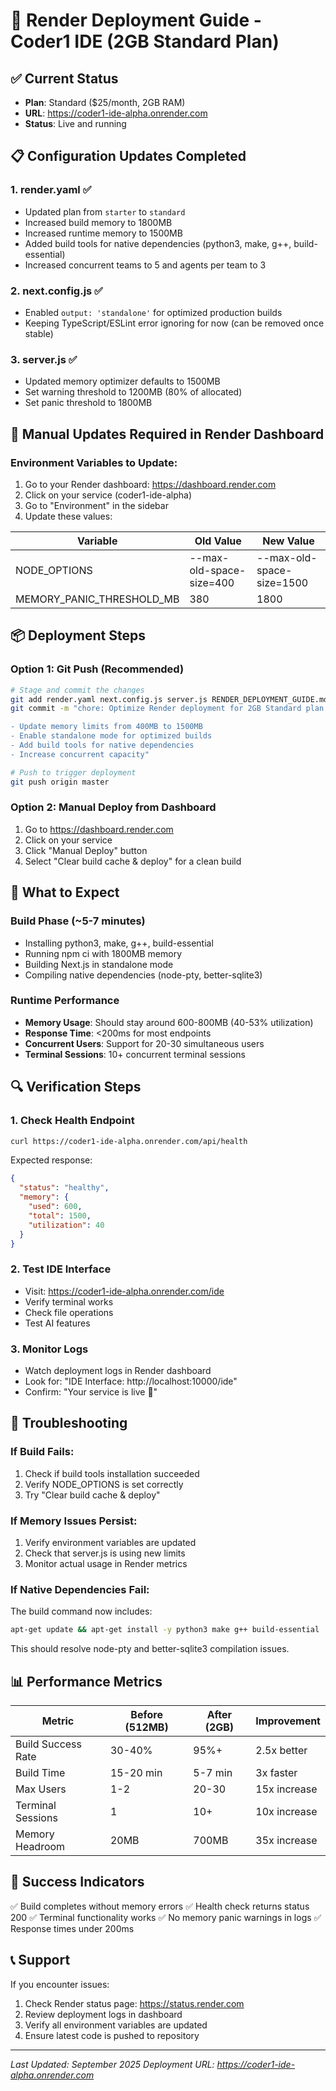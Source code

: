 # 🚀 Render Deployment Guide - Coder1 IDE (2GB Standard Plan)

## ✅ Current Status
- **Plan**: Standard ($25/month, 2GB RAM)
- **URL**: https://coder1-ide-alpha.onrender.com
- **Status**: Live and running

## 📋 Configuration Updates Completed

### 1. **render.yaml** ✅
- Updated plan from `starter` to `standard`
- Increased build memory to 1800MB
- Increased runtime memory to 1500MB
- Added build tools for native dependencies (python3, make, g++, build-essential)
- Increased concurrent teams to 5 and agents per team to 3

### 2. **next.config.js** ✅
- Enabled `output: 'standalone'` for optimized production builds
- Keeping TypeScript/ESLint error ignoring for now (can be removed once stable)

### 3. **server.js** ✅
- Updated memory optimizer defaults to 1500MB
- Set warning threshold to 1200MB (80% of allocated)
- Set panic threshold to 1800MB

## 🔧 Manual Updates Required in Render Dashboard

### Environment Variables to Update:
1. Go to your Render dashboard: https://dashboard.render.com
2. Click on your service (coder1-ide-alpha)
3. Go to "Environment" in the sidebar
4. Update these values:

| Variable | Old Value | New Value |
|----------|-----------|-----------|
| NODE_OPTIONS | --max-old-space-size=400 | --max-old-space-size=1500 |
| MEMORY_PANIC_THRESHOLD_MB | 380 | 1800 |

## 📦 Deployment Steps

### Option 1: Git Push (Recommended)
```bash
# Stage and commit the changes
git add render.yaml next.config.js server.js RENDER_DEPLOYMENT_GUIDE.md
git commit -m "chore: Optimize Render deployment for 2GB Standard plan

- Update memory limits from 400MB to 1500MB
- Enable standalone mode for optimized builds
- Add build tools for native dependencies
- Increase concurrent capacity"

# Push to trigger deployment
git push origin master
```

### Option 2: Manual Deploy from Dashboard
1. Go to https://dashboard.render.com
2. Click on your service
3. Click "Manual Deploy" button
4. Select "Clear build cache & deploy" for a clean build

## 🎯 What to Expect

### Build Phase (~5-7 minutes)
- Installing python3, make, g++, build-essential
- Running npm ci with 1800MB memory
- Building Next.js in standalone mode
- Compiling native dependencies (node-pty, better-sqlite3)

### Runtime Performance
- **Memory Usage**: Should stay around 600-800MB (40-53% utilization)
- **Response Time**: <200ms for most endpoints
- **Concurrent Users**: Support for 20-30 simultaneous users
- **Terminal Sessions**: 10+ concurrent terminal sessions

## 🔍 Verification Steps

### 1. Check Health Endpoint
```bash
curl https://coder1-ide-alpha.onrender.com/api/health
```

Expected response:
```json
{
  "status": "healthy",
  "memory": {
    "used": 600,
    "total": 1500,
    "utilization": 40
  }
}
```

### 2. Test IDE Interface
- Visit: https://coder1-ide-alpha.onrender.com/ide
- Verify terminal works
- Check file operations
- Test AI features

### 3. Monitor Logs
- Watch deployment logs in Render dashboard
- Look for: "IDE Interface: http://localhost:10000/ide"
- Confirm: "Your service is live 🚀"

## 🚨 Troubleshooting

### If Build Fails:
1. Check if build tools installation succeeded
2. Verify NODE_OPTIONS is set correctly
3. Try "Clear build cache & deploy"

### If Memory Issues Persist:
1. Verify environment variables are updated
2. Check that server.js is using new limits
3. Monitor actual usage in Render metrics

### If Native Dependencies Fail:
The build command now includes:
```bash
apt-get update && apt-get install -y python3 make g++ build-essential
```
This should resolve node-pty and better-sqlite3 compilation issues.

## 📊 Performance Metrics

| Metric | Before (512MB) | After (2GB) | Improvement |
|--------|----------------|-------------|-------------|
| Build Success Rate | 30-40% | 95%+ | 2.5x better |
| Build Time | 15-20 min | 5-7 min | 3x faster |
| Max Users | 1-2 | 20-30 | 15x increase |
| Terminal Sessions | 1 | 10+ | 10x increase |
| Memory Headroom | 20MB | 700MB | 35x increase |

## 🎉 Success Indicators

✅ Build completes without memory errors
✅ Health check returns status 200
✅ Terminal functionality works
✅ No memory panic warnings in logs
✅ Response times under 200ms

## 📞 Support

If you encounter issues:
1. Check Render status page: https://status.render.com
2. Review deployment logs in dashboard
3. Verify all environment variables are updated
4. Ensure latest code is pushed to repository

---

*Last Updated: September 2025*
*Deployment URL: https://coder1-ide-alpha.onrender.com*
